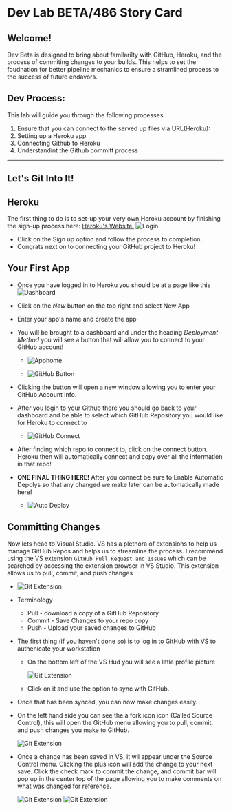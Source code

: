 # Dev Lab BETA/486 Story Card 

## Welcome!

Dev Beta is designed to bring about familarilty with GitHub, Heroku, and the process of commiting changes to your builds. This helps to set the foudnation for better pipeline mechanics to ensure a stramlined process to the success of future endavors. 

## Dev Process:

This lab will guide you through the following processes

1. Ensure that you can connect to the served up files via URL(Heroku):
2. Setting up a Heroku app
3. Connecting Github to Heroku
4. Understandint the Github committ process

***

## Let's Git Into It!

## Heroku
The first thing to do is to set-up your very own Heroku account by finishing the sign-up process here: [Heroku's Website.](www.heroku.com) ![Login](images\Capture1.PNG)

* Click on the Sign up option and follow the process to completion. 
* Congrats next on to connecting your GitHub project to Heroku!


## Your First App
* Once you have logged in to Heroku you should be at a page like this ![Dashboard](images\Capture2.PNG)
* Click on the *New*  button on the top right and select New App
* Enter your app's name and create the app
* You will be brought to a dashboard and under the heading *Deployment Method* you will see a button that will allow you to connect to your GitHub account! 
  
  * ![Apphome](images\Capture3.PNG) 

  * ![GitHub Button](images\Capture4.PNG)

* Clicking the button will open a new window allowing you to enter your GitHub Account info. 
* After you login to your Github there you should go back to your dashboard and be able to select which GitHub Repository you would like for Heroku to connect to
  * ![GitHub Connect](images\Capture5.PNG)

* After finding which repo to connect to, click on the connect button. Heroku then will automatically connect and copy over all the information in that repo!

* **ONE FINAL THING HERE!** After you connect be sure to Enable Automatic Depolys so that any changed we make later can be automatically made here!
  * ![Auto Deploy](images\Capture6.PNG)


## Committing Changes
Now lets head to Visual Studio. VS has a plethora of extensions to help us manage GitHub Repos and helps us to streamline the process. I recommend using the VS extension `GitHub Pull Request and Issues` which can be searched by accessing the extension browser in VS Studio. This extension allows us to pull, commit, and push changes

* ![Git Extension](\images\Capture7.PNG)

* Terminology 
  * Pull - download a copy of a GitHub Repository
  * Commit - Save Changes to your repo copy
  * Push - Upload your saved changes to GitHub

* The first thing (if you haven't done so) is to log in to GitHub with VS to authenicate your workstation
  * On the bottom left of the VS Hud you will see a little profile picture 
  
    ![Git Extension](\images\Capture8.PNG)

  *  Click on it and use the option to sync with GitHub.

*  Once that has been synced, you can now make changes easily.
*  On the left hand side you can see the a fork icon icon (Called Source Control), this will open the GitHub menu allowing you to pull, commit, and push changes you make to GitHub. 
  
   ![Git Extension](images\Capture9.PNG)

* Once a change has been saved in VS, it wil appear under the Source Control menu. Clicking the plus icon will add the change to your next save. Click the check mark to commit the change, and commit bar will pop up in the center top of the page allowing you to make comments on what was changed for reference.
  
   ![Git Extension](images\Capture10.PNG)
    ![Git Extension](images\Capture11.PNG)

    
  